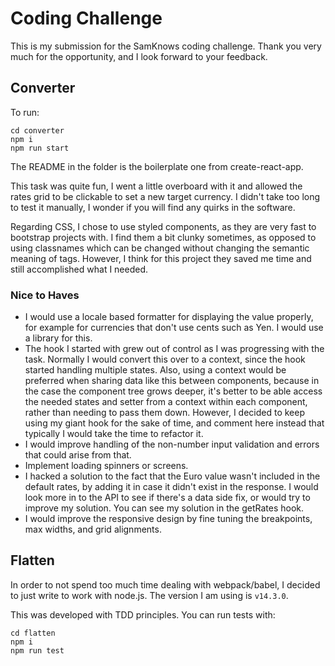 # Coding Challenge

This is my submission for the SamKnows coding challenge. Thank you very much for the opportunity, and I look forward to your feedback.

## Converter

To run:

```
cd converter
npm i
npm run start
```

The README in the folder is the boilerplate one from create-react-app.

This task was quite fun, I went a little overboard with it and allowed the rates grid to be clickable to set a new target currency. I didn't take too long to test it manually, I wonder if you will find any quirks in the software.

Regarding CSS, I chose to use styled components, as they are very fast to bootstrap projects with. I find them a bit clunky sometimes, as opposed to using classnames which can be changed without changing the semantic meaning of tags. However, I think for this project they saved me time and still accomplished what I needed.

### Nice to Haves

- I would use a locale based formatter for displaying the value properly, for example for currencies that don't use cents such as Yen. I would use a library for this.
- The hook I started with grew out of control as I was progressing with the task. Normally I would convert this over to a context, since the hook started handling multiple states. Also, using a context would be preferred when sharing data like this between components, because in the case the component tree grows deeper, it's better to be able access the needed states and setter from a context within each component, rather than needing to pass them down. However, I decided to keep using my giant hook for the sake of time, and comment here instead that typically I would take the time to refactor it.
- I would improve handling of the non-number input validation and errors that could arise from that.
- Implement loading spinners or screens.
- I hacked a solution to the fact that the Euro value wasn't included in the default rates, by adding it in case it didn't exist in the response. I would look more in to the API to see if there's a data side fix, or would try to improve my solution. You can see my solution in the getRates hook.
- I would improve the responsive design by fine tuning the breakpoints, max widths, and grid alignments.

## Flatten

In order to not spend too much time dealing with webpack/babel, I decided to just write to work with node.js. The version I am using is `v14.3.0`.

This was developed with TDD principles. You can run tests with:

```
cd flatten
npm i
npm run test
```
